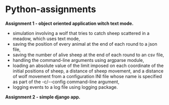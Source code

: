 # Python-assignments

<b> Assignment 1 - object oriented application witch text mode. </b>
- simulation involving a wolf that tries to catch sheep scattered in a meadow, which uses text mode,
- saving the position of every animal at the end of each round to a json file,
- saving the number of alive sheep at the end of each round to an csv file,
- handling the command-line arguments using argparse module,
- loading an absolute value of the limit imposed on each coordinate of the initial positions of sheep, a distance of sheep movement, and a distance of wolf movement from a configuration INI file whose name is specified as part of the -c/--config command-line argument,
- logging events to a log file using logging package.


<b>Assignment 2 - simple django app. </b>

